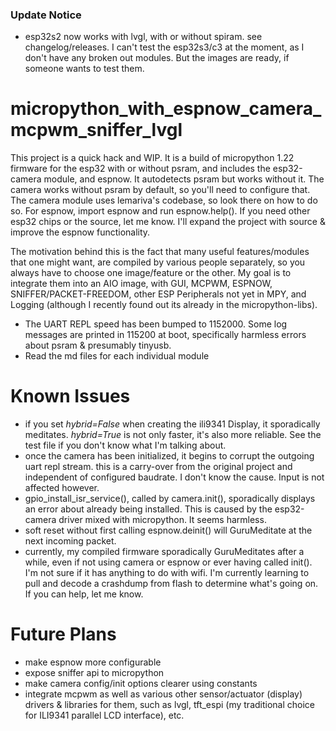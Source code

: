 ### Update Notice
* esp32s2 now works with lvgl, with or without spiram. see changelog/releases. I can't test the esp32s3/c3 at the moment, as I don't have any broken out modules. But the images are ready, if someone wants to test them.

# micropython_with_espnow_camera_mcpwm_sniffer_lvgl

This project is a quick hack and WIP. It is a build of micropython 1.22 firmware for the esp32 with or without psram, and includes the esp32-camera module, and espnow. It autodetects psram but works without it. The camera works without psram by default, so you'll need to configure that. The camera module uses lemariva's codebase, so look there on how to do so. For espnow, import espnow and run espnow.help(). If you need other esp32 chips or the source, let me know. I'll expand the project with source & improve the espnow functionality.

The motivation behind this is the fact that many useful features/modules that one might want, are compiled by various people separately, so you always have to choose one image/feature or the other. My goal is to integrate them into an AIO image, with GUI, MCPWM, ESPNOW, SNIFFER/PACKET-FREEDOM, other ESP Peripherals not yet in MPY, and Logging (although I recently found out its already in the micropython-libs).

* The UART REPL speed has been bumped to 1152000. Some log messages are printed in 115200 at boot, specifically harmless errors about psram & presumably tinyusb.
* Read the md files for each individual module

# Known Issues
* if you set *hybrid=False* when creating the ili9341 Display, it sporadically meditates. *hybrid=True* is not only faster, it's also more reliable. See the test file if you don't know what I'm talking about.
* once the camera has been initialized, it begins to corrupt the outgoing uart repl stream. this is a carry-over from the original project and independent of configured baudrate. I don't know the cause. Input is not affected however.
* gpio_install_isr_service(), called by camera.init(), sporadically displays an error about already being installed. This is caused by the esp32-camera driver mixed with micropython. It seems harmless.
* soft reset without first calling espnow.deinit() will GuruMeditate at the next incoming packet.
* currently, my compiled firmware sporadically GuruMeditates after a while, even if not using camera or espnow or ever having called init(). I'm not sure if it has anything to do with wifi. I'm currently learning to pull and decode a crashdump from flash to determine what's going on. If you can help, let me know.

# Future Plans
- make espnow more configurable
- expose sniffer api to micropython
- make camera config/init options clearer using constants
- integrate mcpwm as well as various other sensor/actuator (display) drivers & libraries for them, such as lvgl, tft_espi (my traditional choice for ILI9341 parallel LCD interface), etc.
